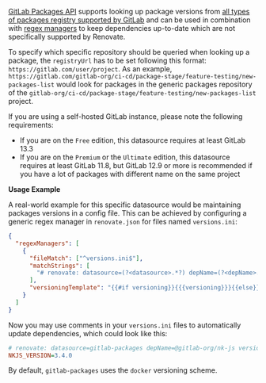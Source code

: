 [GitLab Packages API](https://docs.gitlab.com/ee/api/packages.html) supports looking up package versions from [all types of packages registry supported by GitLab](https://docs.gitlab.com/ee/user/packages/package_registry/index.html) and can be used in combination with [regex managers](https://docs.renovatebot.com/modules/manager/regex/) to keep dependencies up-to-date which are not specifically supported by Renovate.

To specify which specific repository should be queried when looking up a package, the `registryUrl` has to be set following this format: `https://gitlab.com/user/project`.
As an example, `https://gitlab.com/gitlab-org/ci-cd/package-stage/feature-testing/new-packages-list` would look for packages in the generic packages repository of the `gitlab-org/ci-cd/package-stage/feature-testing/new-packages-list` project.

If you are using a self-hosted GitLab instance, please note the following requirements:

- If you are on the `Free` edition, this datasource requires at least GitLab 13.3
- If you are on the `Premium` or the `Ultimate` edition, this datasource requires at least GitLab 11.8, but GitLab 12.9 or more is recommended if you have a lot of packages with different name on the same project

**Usage Example**

A real-world example for this specific datasource would be maintaining packages versions in a config file.
This can be achieved by configuring a generic regex manager in `renovate.json` for files named `versions.ini`:

```json
{
  "regexManagers": [
    {
      "fileMatch": ["^versions.ini$"],
      "matchStrings": [
        "# renovate: datasource=(?<datasource>.*?) depName=(?<depName>.*?)( versioning=(?<versioning>.*?))?( registryUrl=(?<registryUrl>.*?))?\\s.*?_VERSION=(?<currentValue>.*)\\s"
      ],
      "versioningTemplate": "{{#if versioning}}{{{versioning}}}{{else}}semver{{/if}}"
    }
  ]
}
```

Now you may use comments in your `versions.ini` files to automatically update dependencies, which could look like this:

```ini
# renovate: datasource=gitlab-packages depName=@gitlab-org/nk-js versioning=semver registryUrl=https://gitlab.com/gitlab-org/ci-cd/package-stage/feature-testing/new-packages-list
NKJS_VERSION=3.4.0

```

By default, `gitlab-packages` uses the `docker` versioning scheme.
